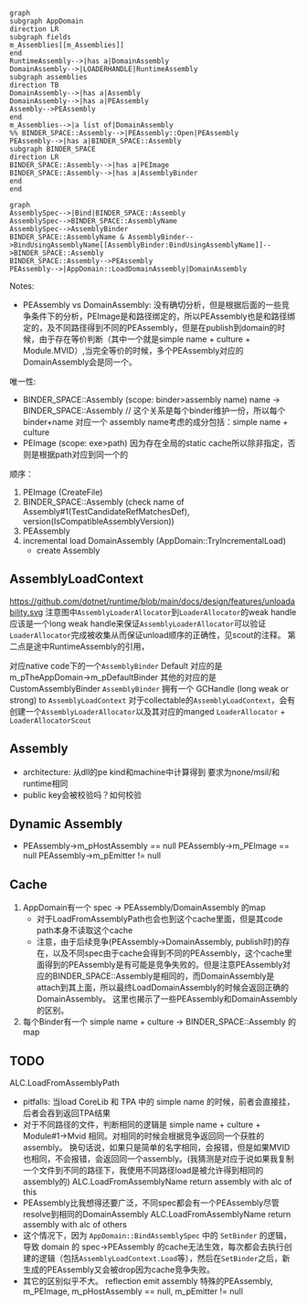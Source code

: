 ```mermaid
graph
subgraph AppDomain
direction LR
subgraph fields
m_Assemblies[[m_Assemblies]]
end
RuntimeAssembly-->|has a|DomainAssembly
DomainAssembly-->|LOADERHANDLE|RuntimeAssembly
subgraph assemblies
direction TB
DomainAssembly-->|has a|Assembly
DomainAssembly-->|has a|PEAssembly
Assembly-->PEAssembly
end
m_Assemblies-->|a list of|DomainAssembly
%% BINDER_SPACE::Assembly-->|PEAssembly::Open|PEAssembly
PEAssembly-->|has a|BINDER_SPACE::Assembly
subgraph BINDER_SPACE
direction LR
BINDER_SPACE::Assembly-->|has a|PEImage
BINDER_SPACE::Assembly-->|has a|AssemblyBinder
end
end
```
```mermaid
graph
AssemblySpec-->|Bind|BINDER_SPACE::Assembly
AssemblySpec-->BINDER_SPACE::AssemblyName
AssemblySpec-->AssemblyBinder
BINDER_SPACE::AssemblyName & AssemblyBinder-->BindUsingAssemblyName[[AssemblyBinder:BindUsingAssemblyName]]-->BINDER_SPACE::Assembly
BINDER_SPACE::Assembly-->PEAssembly
PEAssembly-->|AppDomain::LoadDomainAssembly|DomainAssembly
```

Notes:
- PEAssembly vs DomainAssembly:
  没有确切分析，但是根据后面的一些竞争条件下的分析，PEImage是和路径绑定的，所以PEAssembly也是和路径绑定的，及不同路径得到不同的PEAssembly，但是在publish到domain的时候，由于存在等价判断（其中一个就是simple name + culture + Module.MVID）,当完全等价的时候，多个PEAssembly对应的DomainAssembly会是同一个。

唯一性:
- BINDER_SPACE::Assembly (scope: binder>assembly name)
  name -> BINDER_SPACE::Assembly // 这个关系是每个binder维护一份，所以每个 binder+name 对应一个
  assembly name考虑的成分包括：simple name + culture
- PEImage (scope: exe>path)
  因为存在全局的static cache所以除非指定，否则是根据path对应到同一个的

顺序：
1. PEImage (CreateFile)
2. BINDER_SPACE::Assembly (check name of Assembly#1(TestCandidateRefMatchesDef), version(IsCompatibleAssemblyVersion))
3. PEAssembly
4. incremental load DomainAssembly (AppDomain::TryIncrementalLoad)
   - create Assembly

## AssemblyLoadContext
https://github.com/dotnet/runtime/blob/main/docs/design/features/unloadability.svg
注意图中`AssemblyLoaderAllocator`到`LoaderAllocator`的weak handle应该是一个long weak handle来保证`AssemblyLoaderAllocator`可以验证`LoaderAllocator`完成被收集从而保证unload顺序的正确性，见scout的注释。
第二点是途中RuntimeAssembly的引用，

对应native code下的一个`AssemblyBinder`
Default 对应的是 m_pTheAppDomain->m_pDefaultBinder
其他的对应的是 CustomAssemblyBinder
`AssemblyBinder` 拥有一个 GCHandle (long weak or strong) to `AssemblyLoadContext`
对于collectable的`AssemblyLoadContext`，会有创建一个`AssemblyLoaderAllocator`以及其对应的manged `LoaderAllocator` + `LoaderAllocatorScout`

## Assembly
- architecture: 从dll的pe kind和machine中计算得到
  要求为none/msil/和runtime相同
- public key会被校验吗？如何校验

## Dynamic Assembly
- PEAssembly->m_pHostAssembly == null
  PEAssembly->m_PEImage == null
  PEAssembly->m_pEmitter != null


## Cache
1. AppDomain有一个 spec -> PEAssembly/DomainAssembly 的map
   - 对于LoadFromAssemblyPath也会也到这个cache里面，但是其code path本身不读取这个cache
   - 注意，由于后续竞争(PEAssembly->DomainAssembly, publish时)的存在，以及不同spec由于cache会得到不同的PEAssembly，这个cache里面得到的PEAssembly是有可能是竞争失败的。但是注意PEAssembly对应的BINDER_SPACE::Assembly是相同的，而DomainAssembly是attach到其上面，所以最终LoadDomainAssembly的时候会返回正确的DomainAssembly。
     这里也揭示了一些PEAssembly和DomainAssembly的区别。
2. 每个Binder有一个 simple name + culture -> BINDER_SPACE::Assembly 的map

## TODO
ALC.LoadFromAssemblyPath
  - pitfalls: 当load CoreLib 和 TPA 中的 simple name 的时候，前者会直接挂，后者会吞到返回TPA结果
  - 对于不同路径的文件，判断相同的逻辑是 simple name + culture + Module#1->Mvid 相同。对相同的时候会根据竞争返回同一个获胜的assembly。
    换句话说，如果只是简单的名字相同，会报错，但是如果MVID也相同，不会报错，会返回同一个assembly。(我猜测是对应于说如果我复制一个文件到不同的路径下，我使用不同路径load是被允许得到相同的assembly的)
ALC.LoadFromAssemblyName return assembly with alc of this
  - PEAssembly比我想得还要广泛，不同spec都会有一个PEAssembly尽管resolve到相同的DomainAssembly
ALC.LoadFromAssemblyName return assembly with alc of others
  - 这个情况下，因为 `AppDomain::BindAssemblySpec` 中的 `SetBinder` 的逻辑，导致 domain 的 spec->PEAssembly 的cache无法生效，每次都会去执行创建的逻辑（包括`AssemblyLoadContext.Load`等），然后在`SetBinder`之后，新生成的PEAssembly又会被drop因为cache竞争失败。
  - 其它的区别似乎不大。
reflection emit assembly
  特殊的PEAssembly, m_PEImage, m_pHostAssembly == null, m_pEmitter != null